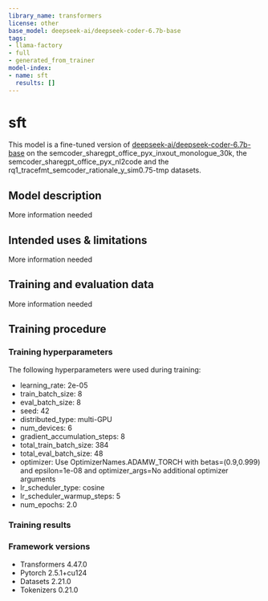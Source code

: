 ```yaml
---
library_name: transformers
license: other
base_model: deepseek-ai/deepseek-coder-6.7b-base
tags:
- llama-factory
- full
- generated_from_trainer
model-index:
- name: sft
  results: []
---
```


<!-- This model card has been generated automatically according to the information the Trainer had access to. You
should probably proofread and complete it, then remove this comment. -->

# sft

This model is a fine-tuned version of [deepseek-ai/deepseek-coder-6.7b-base](https://huggingface.co/deepseek-ai/deepseek-coder-6.7b-base) on the semcoder_sharegpt_office_pyx_inxout_monologue_30k, the semcoder_sharegpt_office_pyx_nl2code and the rq1_tracefmt_semcoder_rationale_y_sim0.75-tmp datasets.

## Model description

More information needed

## Intended uses & limitations

More information needed

## Training and evaluation data

More information needed

## Training procedure

### Training hyperparameters

The following hyperparameters were used during training:
- learning_rate: 2e-05
- train_batch_size: 8
- eval_batch_size: 8
- seed: 42
- distributed_type: multi-GPU
- num_devices: 6
- gradient_accumulation_steps: 8
- total_train_batch_size: 384
- total_eval_batch_size: 48
- optimizer: Use OptimizerNames.ADAMW_TORCH with betas=(0.9,0.999) and epsilon=1e-08 and optimizer_args=No additional optimizer arguments
- lr_scheduler_type: cosine
- lr_scheduler_warmup_steps: 5
- num_epochs: 2.0

### Training results



### Framework versions

- Transformers 4.47.0
- Pytorch 2.5.1+cu124
- Datasets 2.21.0
- Tokenizers 0.21.0
